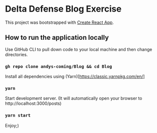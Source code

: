 # Delta Defense Blog Exercise

This project was bootstrapped with [Create React App](https://github.com/facebook/create-react-app).

## How to run the application locally

Use GitHub CLI to pull down code to your local machine and then change directories.

### `gh repo clone andys-coming/Blog && cd Blog`

Install all dependencies using (Yarn)[https://classic.yarnpkg.com/en/]

### `yarn`

Start development server. (It will automatically open your browser to http://localhost:3000/posts)

### `yarn start`

Enjoy;)
